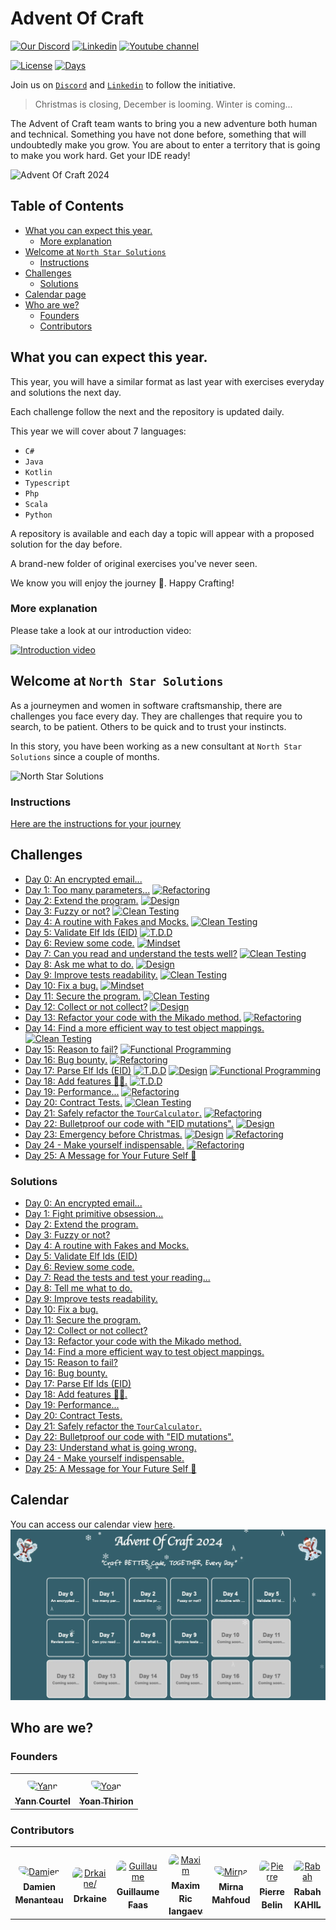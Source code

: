 # Advent Of Craft
[![Our Discord](https://img.shields.io/badge/Discord-7289DA?style=for-the-badge&logo=discord&logoColor=white)](https://discord.gg/E5Z9s9UKTS)
[![Linkedin](https://img.shields.io/badge/LinkedIn-0077B5?style=for-the-badge&logo=linkedin&logoColor=white)](https://www.linkedin.com/company/advent-of-craft)
[![Youtube channel](https://camo.githubusercontent.com/94b947e758f767a15576edfb06cc06075d6b62ef7a8946db69c5ce4a2ee830f7/68747470733a2f2f696d672e736869656c64732e696f2f62616467652f596f75547562652d4646303030303f7374796c653d666f722d7468652d6261646765266c6f676f3d796f7574756265266c6f676f436f6c6f723d7768697465)](https://www.youtube.com/@AdventOfCraft)

[![License](https://img.shields.io/github/license/advent-of-craft/2024.svg)](https://github.com/advent-of-craft/2024/blob/main/LICENSE) [![Days](https://img.shields.io/badge/%F0%9F%8E%85%20aoc%202024-day%2025-green)](https://github.com/advent-of-craft/2024)

Join us on [`Discord`](https://discord.gg/E5Z9s9UKTS) and [`Linkedin`](https://www.linkedin.com/company/advent-of-craft) to follow the initiative.

> Christmas is closing, December is looming. Winter is coming...

The Advent of Craft team wants to bring you a new adventure both human and technical. Something you have not done before, something that will undoubtedly make you grow.
You are about to enter a territory that is going to make you work hard.
Get your IDE ready!

![Advent Of Craft 2024](img/advent-of-craft.webp)

## Table of Contents
- [What you can expect this year.](#what-you-can-expect-this-year)
    - [More explanation](#more-explanation)
- [Welcome at `North Star Solutions`](#welcome-at-north-star-solutions)
    - [Instructions](#instructions)
- [Challenges](#challenges)
  - [Solutions](#solutions)
- [Calendar page](#calendar)
- [Who are we?](#who-are-we)
    - [Founders](#founders)
    - [Contributors](#contributors)

## What you can expect this year.

This year, you will have a similar format as last year with exercises everyday and solutions the next day.

Each challenge follow the next and the repository is updated daily.

This year we will cover about 7 languages:

- `C#`
- `Java`
- `Kotlin`
- `Typescript`
- `Php`
- `Scala`
- `Python`

A repository is available and each day a topic will appear with a proposed solution for the day before.

A brand-new folder of original exercises you've never seen.

We know you will enjoy the journey 🎅.
Happy Crafting!

### More explanation
Please take a look at our introduction video:

[![Introduction video](img/video.webp)](https://www.youtube.com/shorts/5ZSryorYO8s)

## Welcome at `North Star Solutions`
As a journeymen and women in software craftsmanship, there are challenges you face every day.
They are challenges that require you to search, to be patient. Others to be quick and to trust your instincts.

In this story, you have been working as a new consultant at `North Star Solutions` since a couple of months.

![North Star Solutions](img/north-star-solutions.webp)

### Instructions
[Here are the instructions for your journey](docs/INSTRUCTIONS.md)

## Challenges
- [Day 0: An encrypted email...](docs/day00/challenge.md)
- [Day 1: Too many parameters...](docs/day01/challenge.md) [![Refactoring](https://img.shields.io/badge/Refactoring-blue)](learning-paths/refactoring.md)
- [Day 2: Extend the program.](docs/day02/challenge.md) [![Design](https://img.shields.io/badge/Design-yellow)](learning-paths/design.md)
- [Day 3: Fuzzy or not?](docs/day03/challenge.md) [![Clean Testing](https://img.shields.io/badge/Clean%20Testing-orange)](learning-paths/clean-testing.md)
- [Day 4: A routine with Fakes and Mocks.](docs/day04/challenge.md) [![Clean Testing](https://img.shields.io/badge/Clean%20Testing-orange)](learning-paths/clean-testing.md)
- [Day 5: Validate Elf Ids (EID)](docs/day05/challenge.md) [![T.D.D](https://img.shields.io/badge/T.D.D-green)](learning-paths/tdd.md)
- [Day 6: Review some code.](docs/day06/challenge.md) [![Mindset](https://img.shields.io/badge/Mindset-grey)](learning-paths/mindset.md)
- [Day 7: Can you read and understand the tests well?](docs/day07/challenge.md) [![Clean Testing](https://img.shields.io/badge/Clean%20Testing-orange)](learning-paths/clean-testing.md)
- [Day 8: Ask me what to do.](docs/day08/challenge.md) [![Design](https://img.shields.io/badge/Design-yellow)](learning-paths/design.md)
- [Day 9: Improve tests readability.](docs/day09/challenge.md) [![Clean Testing](https://img.shields.io/badge/Clean%20Testing-orange)](learning-paths/clean-testing.md)
- [Day 10: Fix a bug.](docs/day10/challenge.md) [![Mindset](https://img.shields.io/badge/Mindset-grey)](learning-paths/mindset.md)
- [Day 11: Secure the program.](docs/day11/challenge.md) [![Clean Testing](https://img.shields.io/badge/Clean%20Testing-orange)](learning-paths/clean-testing.md)
- [Day 12: Collect or not collect?](docs/day12/challenge.md) [![Design](https://img.shields.io/badge/Design-yellow)](learning-paths/design.md)
- [Day 13: Refactor your code with the Mikado method.](docs/day13/challenge.md) [![Refactoring](https://img.shields.io/badge/Refactoring-blue)](learning-paths/refactoring.md)
- [Day 14: Find a more efficient way to test object mappings.](docs/day14/challenge.md) [![Clean Testing](https://img.shields.io/badge/Clean%20Testing-orange)](learning-paths/clean-testing.md)
- [Day 15: Reason to fail?](docs/day15/challenge.md) [![Functional Programming](https://img.shields.io/badge/Functional%20Programming-purple)](learning-paths/functional-programming.md)
- [Day 16: Bug bounty.](docs/day16/challenge.md) [![Refactoring](https://img.shields.io/badge/Refactoring-blue)](learning-paths/refactoring.md)
- [Day 17: Parse Elf Ids (EID)](docs/day17/challenge.md) [![T.D.D](https://img.shields.io/badge/T.D.D-green)](learning-paths/tdd.md) [![Design](https://img.shields.io/badge/Design-yellow)](learning-paths/design.md) [![Functional Programming](https://img.shields.io/badge/Functional%20Programming-purple)](learning-paths/functional-programming.md)
- [Day 18: Add features 🦎🖖.](docs/day18/challenge.md) [![T.D.D](https://img.shields.io/badge/T.D.D-green)](learning-paths/tdd.md)
- [Day 19: Performance...](docs/day19/challenge.md) [![Refactoring](https://img.shields.io/badge/Refactoring-blue)](learning-paths/refactoring.md)
- [Day 20: Contract Tests.](docs/day20/challenge.md) [![Clean Testing](https://img.shields.io/badge/Clean%20Testing-orange)](learning-paths/clean-testing.md)
- [Day 21: Safely refactor the `TourCalculator`.](docs/day21/challenge.md) [![Refactoring](https://img.shields.io/badge/Refactoring-blue)](learning-paths/refactoring.md)
- [Day 22: Bulletproof our code with "EID mutations".](docs/day22/challenge.md) [![Design](https://img.shields.io/badge/Design-yellow)](learning-paths/design.md)
- [Day 23: Emergency before Christmas.](docs/day23/challenge.md) [![Design](https://img.shields.io/badge/Design-yellow)](learning-paths/design.md) [![Refactoring](https://img.shields.io/badge/Refactoring-blue)](learning-paths/refactoring.md)
- [Day 24 - Make yourself indispensable.](docs/day24/challenge.md) [![Refactoring](https://img.shields.io/badge/Refactoring-blue)](learning-paths/refactoring.md)
- [Day 25: A Message for Your Future Self 🎁](docs/day25/challenge.md)

### Solutions
- [Day 0: An encrypted email...](docs/day00/solution/step-by-step.md)
- [Day 1: Fight primitive obsession...](docs/day01/solution/step-by-step.md)
- [Day 2: Extend the program.](docs/day02/solution/step-by-step.md)
- [Day 3: Fuzzy or not?](docs/day03/solution/step-by-step.md)
- [Day 4: A routine with Fakes and Mocks.](docs/day04/solution/step-by-step.md)
- [Day 5: Validate Elf Ids (EID)](docs/day05/solution/step-by-step.md)
- [Day 6: Review some code.](docs/day06/solution/step-by-step.md)
- [Day 7: Read the tests and test your reading...](docs/day07/solution/step-by-step.md)
- [Day 8: Tell me what to do.](docs/day08/solution/step-by-step.md)
- [Day 9: Improve tests readability.](docs/day09/solution/step-by-step.md)
- [Day 10: Fix a bug.](docs/day10/solution/step-by-step.md)
- [Day 11: Secure the program.](docs/day11/solution/step-by-step.md)
- [Day 12: Collect or not collect?](docs/day12/solution/step-by-step.md)
- [Day 13: Refactor your code with the Mikado method.](docs/day13/solution/step-by-step.md)
- [Day 14: Find a more efficient way to test object mappings.](docs/day14/solution/step-by-step.md)
- [Day 15: Reason to fail?](docs/day15/solution/step-by-step.md)
- [Day 16: Bug bounty.](docs/day16/solution/step-by-step.md)
- [Day 17: Parse Elf Ids (EID)](docs/day17/solution/step-by-step.md)
- [Day 18: Add features 🦎🖖.](docs/day18/solution/step-by-step.md)
- [Day 19: Performance...](docs/day19/solution/step-by-step.md)
- [Day 20: Contract Tests.](docs/day20/solution/step-by-step.md)
- [Day 21: Safely refactor the `TourCalculator`.](docs/day21/solution/step-by-step.md)
- [Day 22: Bulletproof our code with "EID mutations".](docs/day22/solution/step-by-step.md)
- [Day 23: Understand what is going wrong.](docs/day23/solution/step-by-step.md)
- [Day 24 - Make yourself indispensable.](docs/day24/solution/step-by-step.md)
- [Day 25: A Message for Your Future Self 🎁](docs/day25/solution/step-by-step.md)

## Calendar
You can access our calendar view [here](https://advent-of-craft.github.io/2024/).
[![Calendar Page](img/site.webp)](https://advent-of-craft.github.io/2024/)

## Who are we?
### Founders
<table>
<tr>
    <td align="center" style="word-wrap: break-word; width: 150.0; height: 150.0">
        <a href=https://github.com/yanncourtel>
            <img src=https://avatars.githubusercontent.com/u/75068587?v=4 width="100;"  style="border-radius:50%;align-items:center;justify-content:center;overflow:hidden;padding-top:10px" alt=Yann Courtel/>
            <br />
            <sub style="font-size:14px"><b>Yann Courtel</b></sub>
        </a>
    </td>
    <td align="center" style="word-wrap: break-word; width: 150.0; height: 150.0">
        <a href=https://github.com/ythirion>
            <img src=https://avatars.githubusercontent.com/u/20967693?v=4 width="100;"  style="border-radius:50%;align-items:center;justify-content:center;overflow:hidden;padding-top:10px" alt=Yoan Thirion/>
            <br />
            <sub style="font-size:14px"><b>Yoan Thirion</b></sub>
        </a>
    </td>
</tr>
</table>

### Contributors
<table>
<tr>
    <td align="center" style="word-wrap: break-word; width: 150.0; height: 150.0">
        <a href=https://github.com/mengdaming>
            <img src=https://avatars.githubusercontent.com/u/1313765?v=4 width="100;"  style="border-radius:50%;align-items:center;justify-content:center;overflow:hidden;padding-top:10px" alt=Damien Menanteau/>
            <br />
            <sub style="font-size:14px"><b>Damien Menanteau</b></sub>
        </a>
    </td>
    <td align="center" style="word-wrap: break-word; width: 150.0; height: 150.0">
        <a href=https://github.com/drkaine>
            <img src=https://avatars.githubusercontent.com/u/16664820?v=4 width="100;"  style="border-radius:50%;align-items:center;justify-content:center;overflow:hidden;padding-top:10px" alt=Drkaine/>
            <br />
            <sub style="font-size:14px"><b>Drkaine</b></sub>
        </a>
    </td>
    <td align="center" style="word-wrap: break-word; width: 150.0; height: 150.0">
        <a href=https://github.com/tr00d>
            <img src=https://avatars.githubusercontent.com/u/59444272?v=4 width="100;"  style="border-radius:50%;align-items:center;justify-content:center;overflow:hidden;padding-top:10px" alt=Guillaume Faas/>
            <br />
            <sub style="font-size:14px"><b>Guillaume Faas</b></sub>
        </a>
    </td>
    <td align="center" style="word-wrap: break-word; width: 150.0; height: 150.0">
        <a href=https://github.com/Audmqx>
            <img src=https://avatars.githubusercontent.com/u/77394867?v=4 width="100;"  style="border-radius:50%;align-items:center;justify-content:center;overflow:hidden;padding-top:10px" alt=Maxim Ric Iangaev/>
            <br />
            <sub style="font-size:14px"><b>Maxim Ric Iangaev</b></sub>
        </a>
    </td>
    <td align="center" style="word-wrap: break-word; width: 150.0; height: 150.0">
        <a href=https://github.com/Mirna-Mfd>
            <img src=https://avatars.githubusercontent.com/u/98544069?v=4 width="100;"  style="border-radius:50%;align-items:center;justify-content:center;overflow:hidden;padding-top:10px" alt=Mirna Mahfoud/>
            <br />
            <sub style="font-size:14px"><b>Mirna Mahfoud</b></sub>
        </a>
    </td>
    <td align="center" style="word-wrap: break-word; width: 150.0; height: 150.0">
        <a href=https://github.com/pierrebelin>
            <img src=https://avatars.githubusercontent.com/u/25244392?v=4 width="100;"  style="border-radius:50%;align-items:center;justify-content:center;overflow:hidden;padding-top:10px" alt=Pierre Belin/>
            <br />
            <sub style="font-size:14px"><b>Pierre Belin</b></sub>
        </a>
    </td>
	<td align="center" style="word-wrap: break-word; width: 150.0; height: 150.0">
        <a href=https://github.com/rabahkahil>
            <img src=https://avatars.githubusercontent.com/u/171915649?v=4 width="100;"  style="border-radius:50%;align-items:center;justify-content:center;overflow:hidden;padding-top:10px" alt=Rabah KAHIL/>
            <br />
            <sub style="font-size:14px"><b>Rabah KAHIL</b></sub>
        </a>
    </td>
</tr>
</table>
